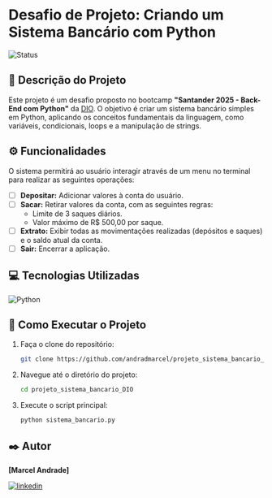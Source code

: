 
# Desafio de Projeto: Criando um Sistema Bancário com Python

![Status](https://img.shields.io/badge/status-em%20desenvolvimento-yellow)

## 📝 Descrição do Projeto

Este projeto é um desafio proposto no bootcamp **"Santander 2025 - Back-End com Python"** da [DIO](https://www.dio.me/). O objetivo é criar um sistema bancário simples em Python, aplicando os conceitos fundamentais da linguagem, como variáveis, condicionais, loops e a manipulação de strings.

## ⚙️ Funcionalidades

O sistema permitirá ao usuário interagir através de um menu no terminal para realizar as seguintes operações:

- [ ] **Depositar:** Adicionar valores à conta do usuário.
- [ ] **Sacar:** Retirar valores da conta, com as seguintes regras:
  - Limite de 3 saques diários.
  - Valor máximo de R$ 500,00 por saque.
- [ ] **Extrato:** Exibir todas as movimentações realizadas (depósitos e saques) e o saldo atual da conta.
- [ ] **Sair:** Encerrar a aplicação.

## 💻 Tecnologias Utilizadas

![Python](https://img.shields.io/badge/python-3670A0?style=for-the-badge&logo=python&logoColor=ffdd54)

## 🚀 Como Executar o Projeto

1. Faça o clone do repositório:
   ```bash
   git clone https://github.com/andradmarcel/projeto_sistema_bancario_DIO.git
   ```
2. Navegue até o diretório do projeto:
   ```bash
   cd projeto_sistema_bancario_DIO
   ```
3. Execute o script principal:
   ```bash
   python sistema_bancario.py
   ```

## ✒️ Autor

**[Marcel Andrade]**

[![linkedin](https://img.shields.io/badge/linkedin-0A66C2?style=for-the-badge&logo=linkedin&logoColor=white)](https://www.linkedin.com/in/andradmarcel/)
